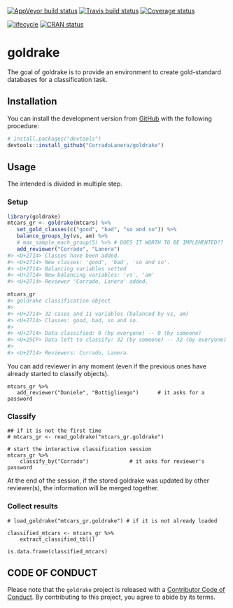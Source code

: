 
<!-- README.md is generated from README.Rmd. Please edit that file -->

[![AppVeyor build
status](https://ci.appveyor.com/api/projects/status/github/CorradoLanera/goldrake?branch=master&svg=true)](https://ci.appveyor.com/project/CorradoLanera/goldrake)
[![Travis build
status](https://travis-ci.org/CorradoLanera/goldrake.svg?branch=master)](https://travis-ci.org/CorradoLanera/goldrake)
[![Coverage
status](https://codecov.io/gh/CorradoLanera/goldrake/branch/master/graph/badge.svg)](https://codecov.io/github/CorradoLanera/goldrake?branch=master)

[![lifecycle](https://img.shields.io/badge/lifecycle-maturing-blue.svg)](https://www.tidyverse.org/lifecycle/#maturing)
[![CRAN
status](https://www.r-pkg.org/badges/version/goldrake)](https://cran.r-project.org/package=goldrake)

# goldrake

The goal of goldrake is to provide an environment to create
gold-standard databases for a classification task.

## Installation

You can install the development version from
[GitHub](https://github.com/) with the following procedure:

``` r
# install.packages("devtools")
devtools::install_github("CorradoLanera/goldrake")
```

## Usage

The intended is divided in multiple step.

### Setup

``` r
library(goldrake)
mtcars_gr <- goldrake(mtcars) %>% 
   set_gold_classes(c("good", "bad", "so and so")) %>% 
   balance_groups_by(vs, am) %>% 
   # max_sample_each_group(5) %>% # DOES IT WORTH TO BE IMPLEMENTED??
   add_reviewer("Corrado", "Lanera")
#> <U+2714> Classes have been added.
#> <U+2714> New classes: 'good', 'bad', 'so and so'.
#> <U+2714> Balancing variables setted
#> <U+2714> New balancing variables: 'vs', 'am'
#> <U+2714> Reviewer 'Corrado, Lanera' added.

mtcars_gr
#> goldrake classification object
#> 
#> <U+2714> 32 cases and 11 variables (balanced by vs, am)
#> <U+2714> Classes: good, bad, so and so.
#> 
#> <U+2714> Data classified: 0 (by everyone) -- 0 (by someone)
#> <U+25CF> Data left to classify: 32 (by someone) -- 32 (by everyone)
#> 
#> <U+2714> Reviewers: Corrado, Lanera.
```

You can add reviewer in any moment (even if the previous ones have
already started to classify objects).

    mtcars_gr %>% 
       add_reviewer("Daniele", "Bottigliengo")      # it asks for a password

### Classify

    ## if it is not the first time
    # mtcars_gr <- read_goldrake("mtcars_gr.goldrake")
    
    # start the interactive classification session 
    mtcars_gr %>% 
        classify_by("Corrado")             # it asks for reviewer's password

At the end of the session, if the stored goldrake was updated by other
reviewer(s), the information will be merged together.

### Collect results

    # load_goldrake("mtcars_gr.goldrake") # if it is not already loaded
    
    classified_mtcars <- mtcars_gr %>% 
        extract_classified_tbl()
    
    is.data.frame(classified_mtcars)

## CODE OF CONDUCT

Please note that the `goldrake` project is released with a [Contributor
Code of Conduct](.github/CODE_OF_CONDUCT.md). By contributing to this
project, you agree to abide by its terms.
